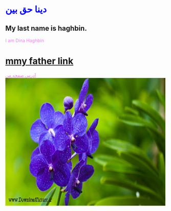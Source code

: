 <html  lang="fa">
<head>
 <meta charset="utf-8">
 <title>Page Title</title>
</head>
<body>
<h1 style="color:blue" >دینا حق بین</h1>
<h2>My last name is haghbin.</h2>
<p style="color:violet">I am Dina Haghbin</p>
<h1>
<a href="http://www.haghbinh.ir/"> mmy father link</a>
</h1>
 <a style="color:violet" href="https://haghbinh.github.io/test1/"> آدرس صفحه من</a>

<img src="A2.jpg" width="500" height="400" class="inline"/>
</body>
</html>
